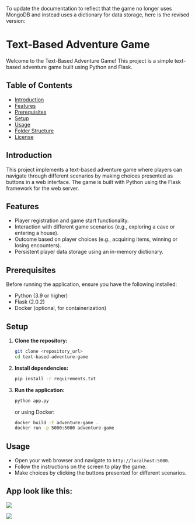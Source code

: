 To update the documentation to reflect that the game no longer uses MongoDB and instead uses a dictionary for data storage, here is the revised version:

# Text-Based Adventure Game

Welcome to the Text-Based Adventure Game! This project is a simple text-based adventure game built using Python and Flask.

## Table of Contents

- [Introduction](#introduction)
- [Features](#features)
- [Prerequisites](#prerequisites)
- [Setup](#setup)
- [Usage](#usage)
- [Folder Structure](#folder-structure)
- [License](#license)

## Introduction

This project implements a text-based adventure game where players can navigate through different scenarios by making choices presented as buttons in a web interface. The game is built with Python using the Flask framework for the web server.

## Features

- Player registration and game start functionality.
- Interaction with different game scenarios (e.g., exploring a cave or entering a house).
- Outcome based on player choices (e.g., acquiring items, winning or losing encounters).
- Persistent player data storage using an in-memory dictionary.

## Prerequisites

Before running the application, ensure you have the following installed:

- Python (3.9 or higher)
- Flask (2.0.2)
- Docker (optional, for containerization)

## Setup

1. **Clone the repository:**

   ```bash
   git clone <repository_url>
   cd text-based-adventure-game
   ```

2. **Install dependencies:**

   ```bash
   pip install -r requirements.txt
   ```

3. **Run the application:**

   ```bash
   python app.py
   ```

   or using Docker:

   ```bash
   docker build -t adventure-game .
   docker run -p 5000:5000 adventure-game
   ```

## Usage

- Open your web browser and navigate to `http://localhost:5000`.
- Follow the instructions on the screen to play the game.
- Make choices by clicking the buttons presented for different scenarios.

## App look like this:

![](./static/img/Image1.PNG)

![](./static/img/Image2.PNG)